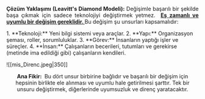 
<p style = "text-align:justify"> <strong>Çözüm Yaklaşımı (Leavitt's Diamond Modeli):</strong> Değişimle başarılı bir şekilde başa çıkmak için sadece teknolojiyi değiştirmek yetmez. <strong> <u>Eş zamanlı ve uyumlu bir değişim gereklidir. </strong> </u> Bu değişim şu unsurları kapsamalıdır: </p>
1. **Teknoloji:** Yeni bilgi sistemi veya araçlar.
2. **Yapı:** Organizasyon şeması, roller, sorumluluklar.
3. **Görev:** İnsanların yaptığı işler ve süreçler.
4. **İnsan:** Çalışanların becerileri, tutumları ve gerekirse (metinde ima edildiği gibi) çalışanların kendileri.

![[mis_Direnc.jpeg|350]]

<p style="text-align:center"><strong>Ana Fikir: </strong> Bu dört unsur birbirine bağlıdır ve başarılı bir değişim için hepsinin birlikte ele alınması ve uyumlu hale getirilmesi şarttır. Tek bir unsuru değiştirmek, diğerlerinde uyumsuzluk ve direnç yaratacaktır. </p>
